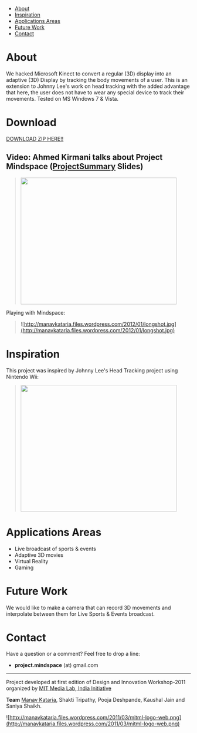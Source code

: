 * [About](#about)
* [Inspiration](#inspiration)
* [Applications Areas](#applications-areas)
* [Future Work](#future-work)
* [Contact](#contact)

# About #
We hacked Microsoft Kinect to convert a regular (3D) display into an adaptive (3D) Display by tracking the body movements of a user. This is an extension to Johnny Lee's work on head tracking with the added advantage that here, the user does not have to wear any special device to track their movements. Tested on MS Windows 7 & Vista.

# Download #
[DOWNLOAD ZIP HERE!!](/releases/)

## Video: Ahmed Kirmani talks about Project Mindspace ([ProjectSummary](ProjectSummary.md) Slides) ##
> <a href='http://www.youtube.com/watch?feature=player_embedded&v=XxQ349PSuNA' target='_blank'><img src='http://img.youtube.com/vi/XxQ349PSuNA/0.jpg' width='425' height=344 /></a>

Playing with Mindspace:
> ![http://manavkataria.files.wordpress.com/2012/01/longshot.jpg](http://manavkataria.files.wordpress.com/2012/01/longshot.jpg)

# Inspiration #
This project was inspired by Johnny Lee's Head Tracking project using Nintendo Wii:
> <a href='http://www.youtube.com/watch?feature=player_embedded&v=Jd3-eiid-Uw' target='_blank'><img src='http://img.youtube.com/vi/Jd3-eiid-Uw/0.jpg' width='425' height=344 /></a>

# Applications Areas #
  * Live broadcast of sports & events
  * Adaptive 3D movies
  * Virtual Reality
  * Gaming

# Future Work #
We would like to make a camera that can record 3D movements and interpolate between them for Live Sports & Events broadcast.

# Contact #
Have a question or a comment? Feel free to drop a line:
  * **project.mindspace** (at) gmail.com


---

Project developed at first edition of Design and Innovation Workshop-2011 organized by [MIT Media Lab, India Initiative](http://india.media.mit.edu/workshops/coep2011/index.html)

**Team** [Manav Kataria](http://www.linkedin.com/in/ManavKataria), Shakti Tripathy, Pooja Deshpande, Kaushal Jain and Saniya Shaikh.

![http://manavkataria.files.wordpress.com/2011/03/mitml-logo-web.png](http://manavkataria.files.wordpress.com/2011/03/mitml-logo-web.png)
